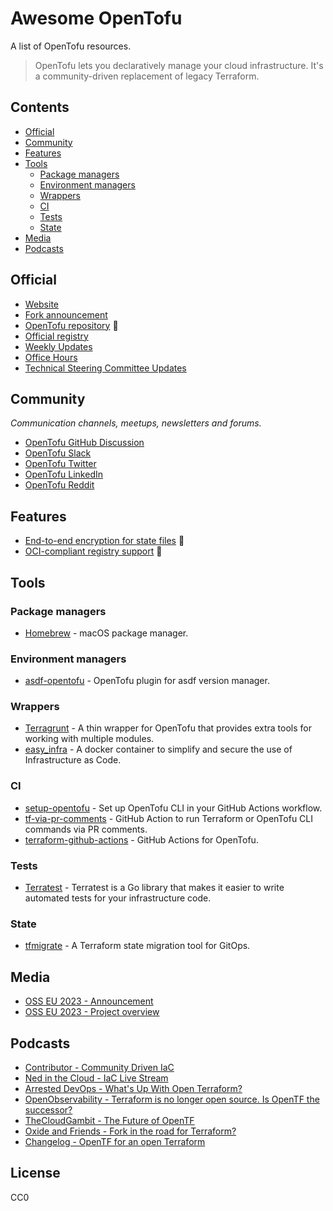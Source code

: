 <!--lint ignore awesome-badge-->
# Awesome OpenTofu <!-- omit in toc -->

A list of OpenTofu resources.

> OpenTofu lets you declaratively manage your cloud infrastructure. It's a community-driven replacement of legacy Terraform.

## Contents <!-- omit in toc -->

<!--lint ignore awesome-toc-->
- [Official](#official)
- [Community](#community)
- [Features](#features)
- [Tools](#tools)
  - [Package managers](#package-managers)
  - [Environment managers](#environment-managers)
  - [Wrappers](#wrappers)
  - [CI](#ci)
  - [Tests](#tests)
  - [State](#state)
- [Media](#media)
- [Podcasts](#podcasts)

## Official

- [Website](https://opentofu.org/)
- [Fork announcement](https://opentofu.org/announcement)
- [OpenTofu repository](https://github.com/opentofu/opentofu) 🎉
- [Official registry](https://github.com/opentofu/registry)
- [Weekly Updates](https://github.com/opentofu/opentofu/blob/main/WEEKLY_UPDATES.md#weekly-updates)
- [Office Hours](https://www.youtube.com/watch?v=aEoMzUza6Ok&list=PLnVotLM2QsyhCc1_8PA7fbVF-ixt4_XAY)
- [Technical Steering Committee Updates](https://github.com/opentofu/opentofu/blob/main/TSC_SUMMARY.md#technical-steering-committee-tsc-summary)

## Community

*Communication channels, meetups, newsletters and forums.*

- [OpenTofu GitHub Discussion](https://github.com/orgs/opentofu/discussions)
- [OpenTofu Slack](https://opentofu.org/slack)
- [OpenTofu Twitter](https://twitter.com/opentofuorg)
- [OpenTofu LinkedIn](https://www.linkedin.com/company/opentofuorg/)
- [OpenTofu Reddit](https://www.reddit.com/r/opentf/)

## Features

- [End-to-end encryption for state files](https://twitter.com/OpenTofuOrg/status/1696597790661677207) 🚧
- [OCI-compliant registry support](https://twitter.com/OpenTofuOrg/status/1696913055576387599) 🚧

## Tools

### Package managers

- [Homebrew](https://formulae.brew.sh/formula/opentofu#default) - macOS package manager.

### Environment managers

- [asdf-opentofu](https://github.com/virtualroot/asdf-opentofu) - OpenTofu plugin for asdf version manager.

### Wrappers

- [Terragrunt](https://terragrunt.gruntwork.io/) - A thin wrapper for OpenTofu that provides extra tools for working with multiple modules.
- [easy_infra](https://github.com/SeisoLLC/easy_infra) - A docker container to simplify and secure the use of Infrastructure as Code.

### CI

- [setup-opentofu](https://github.com/opentofu/setup-opentofu) - Set up OpenTofu CLI in your GitHub Actions workflow.
- [tf-via-pr-comments](https://github.com/devsectop/tf-via-pr-comments) - GitHub Action to run Terraform or OpenTofu CLI commands via PR comments.
- [terraform-github-actions](https://github.com/dflook/terraform-github-actions) - GitHub Actions for OpenTofu.

### Tests

- [Terratest](https://terratest.gruntwork.io/) - Terratest is a Go library that makes it easier to write automated tests for your infrastructure code.

### State

- [tfmigrate](https://github.com/minamijoyo/tfmigrate) - A Terraform state migration tool for GitOps.

## Media

- [OSS EU 2023 - Announcement](https://www.youtube.com/watch?v=Ha77rpusEDM&t=1190s)
- [OSS EU 2023 - Project overview](https://www.youtube.com/watch?v=-8sOE9-icmY&t=15116s)

## Podcasts

<!-- DESC, from most recent to oldest. -->
- [Contributor - Community Driven IaC](https://www.contributor.fyi/opentofu)
- [Ned in the Cloud - IaC Live Stream](https://www.youtube.com/watch?v=p0vDydkUWB4)
- [Arrested DevOps - What's Up With Open Terraform?](https://www.arresteddevops.com/open-tofu/)
- [OpenObservability - Terraform is no longer open source. Is OpenTF the successor?](https://www.youtube.com/watch?v=5QdUs9VKq5g)
- [TheCloudGambit - The Future of OpenTF](https://www.thecloudgambit.com/2236725/13576531-the-future-of-opentf-with-ohad-maislish)
- [Oxide and Friends - Fork in the road for Terraform?](https://www.youtube.com/watch?v=QaU94LY891M)
- [Changelog -  OpenTF for an open Terraform](https://changelog.com/podcast/556)

## License <!-- omit in toc -->

CC0
